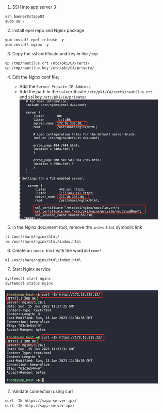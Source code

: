1. SSH into app server 3
```
ssh banner@stapp03
sudo su -
```

2. Install epel repo and Nginx package
```
yum install epel-release -y
yum install nginx -y
```

3. Copy the ssl certificate and key in the `/tmp`
```
cp /tmp/nautilus.crt /etc/pki/CA/certs/
cp /tmp/nautilus.key /etc/pki/CA/private/
```

4. Edit the Nginx conf file;
   * Add the `Server-Private-IP-Address`
   * Add the path to the ssl certificate `/etc/pki/CA/certs/nautilus.crt` and ssl key `/etc/pki/CA/private/`
![](./img/1.png)

5. In the Nginx document root, remove the `index.html` symbolic link
```
ll /usr/share/nginx/html/
rm /usr/share/nginx/html/index.html
```

6. Create an `index.html` with the word `Welcome!`
```
vi /usr/share/nginx/html/index.html
```

7. Start Nginx service
```
systemctl start nginx
systemctl status nginx
```

![](./img/3.png)

7. Validate connection using curl
```
curl -Ik https://<app-server-ip>/
curl -Ik http://<app-server-ip>/
```